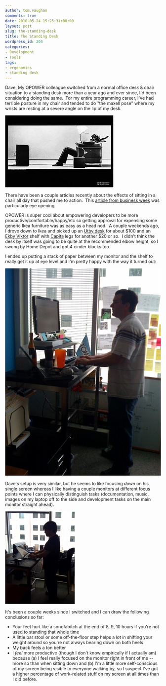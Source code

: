 ```yaml
---
author: tom.vaughan
comments: true
date: 2010-05-24 15:25:31+00:00
layout: post
slug: the-standing-desk
title: The Standing Desk
wordpress_id: 204
categories:
- Development
- Tools
tags:
- ergonomics
- standing desk
---
```


Dave, My OPOWER colleague switched from a normal office desk & chair situation to a standing desk more than a year ago and ever since, I'd been considering doing the same.  For my entire programming career, I've had terrible posture in my chair and tended to do "the maxell pose" where my wrists are resting at a severe angle on the lip of my desk.

![The Maxwell Pose](/img/maxell_blown_away.jpg)

There have been a couple articles recently about the effects of sitting in a chair all day that pushed me to action.  This [article from business week](http://www.businessweek.com/magazine/content/10_19/b4177071221162.htm) was particularly eye opening.

OPOWER is super cool about empowering developers to be more productive/comfortable/happy/etc so getting approval for expensing some generic Ikea furniture was as easy as a head nod.  A couple weekends ago, I drove down to Ikea and picked up an [Utby desk](http://www.ikea.com/us/en/catalog/products/S49843462) for about $100 and an [Ekby Viktor](http://www.ikea.com/us/en/catalog/products/90167477) shelf with [Capita](http://www.ikea.com/us/en/catalog/products/00054564) legs for another $20 or so.  I didn't think the desk by itself was going to be quite at the recommended elbow height, so I swung by Home Depot and got 4 cinder blocks too.

I ended up putting a stack of paper between my monitor and the shelf to really get it up at eye level and I'm pretty happy with the way it turned out:

![Me enjoying my new standing desk.](/img/standing_desk_tom.jpg)

Dave's setup is very similar, but he seems to like focusing _down_ on his single screen whereas I like having a couple monitors at different focus points where I can physically distinguish tasks (documentation, music, images on my laptop off to the side and development tasks on the main monitor straight ahead).

![Dave at his standing desk](/img/standing_desk_dave-225x300.jpg)

It's been a couple weeks since I switched and I can draw the following conclusions so far:

  * Your feet hurt like a sonofabitch at the end of 8, 9, 10 hours if you're not used to standing that whole time
  * A little bar stool or some off-the-floor step helps a lot in shifting your weight around so you're not always bearing down on both heels
  * My back feels a ton better
  * I _feel_ more productive (though I don't know empirically if I actually am) because (a) I feel really focused on the monitor right in front of me -- more so than when sitting down and (b) I'm a little more self-conscious of my screen being visible to everyone walking by, so I suspect I've got a higher percentage of work-related stuff on my screen at all times than I did before.


